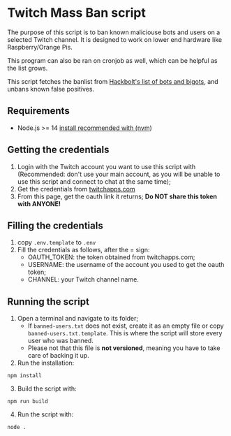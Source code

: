 # Twitch Mass Ban script

The purpose of this script is to ban known maliciouse bots and users on a selected Twitch channel. It is designed to work on lower end hardware like Raspberry/Orange Pis.

This program can also be ran on cronjob as well, which can be helpful as the list grows.

This script fetches the banlist from [Hackbolt's list of bots and bigots](https://github.com/hackbolt/twitchbotsnbigots), and unbans known false positives.

## Requirements

- Node.js >= 14 [install recommended with (nvm](https://github.com/nvm-sh/nvm))

## Getting the credentials

1. Login with the Twitch account you want to use this script with (Recommended: don't use your main account, as you will be unable to use this script and connect to chat at the same time);
2. Get the credentials from [twitchapps.com](https://twitchapps.com/tmi/)
3. From this page, get the oauth link it returns; **Do NOT share this token with ANYONE!**

## Filling the credentials

1. copy `.env.template` to `.env`
2. Fill the credentials as follows, after the = sign:
   - OAUTH_TOKEN: the token obtained from twitchapps.com;
   - USERNAME: the username of the account you used to get the oauth token;
   - CHANNEL: your Twitch channel name.

## Running the script

1. Open a terminal and navigate to its folder;
   - If `banned-users.txt` does not exist, create it as an empty file or copy `banned-users.txt.template`. This is where the script will store every user who was banned.
   - Please not that this file is **not versioned**, meaning you have to take care of backing it up.
2. Run the installation:

`npm install`

3. Build the script with:

`npm run build`

4. Run the script with:

`node .`
